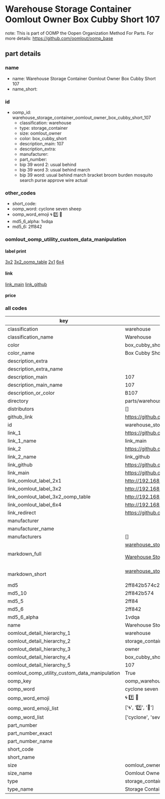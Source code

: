 # Warehouse Storage Container Oomlout Owner Box Cubby Short 107  

note: This is part of OOMP the Oopen Organization Method For Parts. For more details: https://github.com/oomlout/oomp_base

##  part details
  







### name
* name: Warehouse Storage Container Oomlout Owner Box Cubby Short 107
* name_short: 
### id
* oomp_id: warehouse_storage_container_oomlout_owner_box_cubby_short_107
  * classification: warehouse
  * type: storage_container
  * size: oomlout_owner
  * color: box_cubby_short
  * description_main: 107
  * description_extra: 
  * manufacturer: 
  * part_number: 
  * bip 39 word 2: usual behind
  * bip 39 word 3: usual behind march
  * bip 39 word: usual behind march bracket broom burden mosquito search purse approve wire actual

### other_codes
* short_code: 
* oomp_word: cyclone seven sheep
* oomp_word_emoji :cyclone: :seven: :sheep:
* md5_6_alpha: 1vdqa
* md5_6: 2ff842






### oomlout_oomp_utility_custom_data_manipulation
#### label print
[3x2](http://192.168.1.245:1112/?label=oomp%201vdqa)
[3x2_oomp_table](http://192.168.1.108:1112/?label=oomp%201vdqa)
[2x1](http://192.168.1.242:1112/?label=oomp%201vdqa)
[6x4](http://192.168.1.55:1112/?label=oomp%201vdqa)    

#### link

[link_main](https://github.com/oomlout/oomlout_oomp_version_1_messy/tree/main/parts/warehouse_storage_container_oomlout_owner_box_cubby_short_107) [link_github](https://github.com/oomlout/oomlout_oomp_version_1_messy/tree/main/parts/warehouse_storage_container_oomlout_owner_box_cubby_short_107)                             

#### price







### all codes 
| key | value |  
| --- | --- |  
| classification | warehouse |  
| classification_name | Warehouse |  
| color | box_cubby_short |  
| color_name | Box Cubby Short |  
| description_extra |  |  
| description_extra_name |  |  
| description_main | 107 |  
| description_main_name | 107 |  
| description_or_color | B107 |  
| directory | parts/warehouse_storage_container_oomlout_owner_box_cubby_short_107 |  
| distributors | [] |  
| github_link | https://github.com/oomlout/oomlout_oomp_part_src/tree/main/parts/warehouse_storage_container_oomlout_owner_box_cubby_short_107 |  
| id | warehouse_storage_container_oomlout_owner_box_cubby_short_107 |  
| link_1 | https://github.com/oomlout/oomlout_oomp_version_1_messy/tree/main/parts/warehouse_storage_container_oomlout_owner_box_cubby_short_107 |  
| link_1_name | link_main |  
| link_2 | https://github.com/oomlout/oomlout_oomp_version_1_messy/tree/main/parts/warehouse_storage_container_oomlout_owner_box_cubby_short_107 |  
| link_2_name | link_github |  
| link_github | https://github.com/oomlout/oomlout_oomp_version_1_messy/tree/main/parts/warehouse_storage_container_oomlout_owner_box_cubby_short_107 |  
| link_main | https://github.com/oomlout/oomlout_oomp_version_1_messy/tree/main/parts/warehouse_storage_container_oomlout_owner_box_cubby_short_107 |  
| link_oomlout_label_2x1 | http://192.168.1.242:1112/?label=oomp%201vdqa |  
| link_oomlout_label_3x2 | http://192.168.1.245:1112/?label=oomp%201vdqa |  
| link_oomlout_label_3x2_oomp_table | http://192.168.1.108:1112/?label=oomp%201vdqa |  
| link_oomlout_label_6x4 | http://192.168.1.55:1112/?label=oomp%201vdqa |  
| link_redirect | https://github.com/oomlout/oomlout_oomp_version_1_messy/tree/main/parts/warehouse_storage_container_oomlout_owner_box_cubby_short_107 |  
| manufacturer |  |  
| manufacturer_name |  |  
| manufacturers | [] |  
| markdown_full | [warehouse_storage_container_oomlout_owner_box_cubby_short_107](none)<br>[](none)<br>[Warehouse Storage Container Oomlout Owner Box Cubby Short 107](none)<br><br> |  
| markdown_short | [warehouse_storage_container_oomlout_owner_box_cubby_short_107](none)<br><br> |  
| md5 | 2ff842b574c212007a0e61ad0f852781 |  
| md5_10 | 2ff842b574 |  
| md5_5 | 2ff84 |  
| md5_6 | 2ff842 |  
| md5_6_alpha | 1vdqa |  
| name | Warehouse Storage Container Oomlout Owner Box Cubby Short 107 |  
| oomlout_detail_hierarchy_1 | warehouse |  
| oomlout_detail_hierarchy_2 | storage_container |  
| oomlout_detail_hierarchy_3 | owner |  
| oomlout_detail_hierarchy_4 | box_cubby_short |  
| oomlout_detail_hierarchy_5 | 107 |  
| oomlout_oomp_utility_custom_data_manipulation | True |  
| oomp_key | oomp_warehouse_storage_container_oomlout_owner_box_cubby_short_107 |  
| oomp_word | cyclone seven sheep |  
| oomp_word_emoji | :cyclone: :seven: :sheep: |  
| oomp_word_emoji_list | [':cyclone:', ':seven:', ':sheep:'] |  
| oomp_word_list | ['cyclone', 'seven', 'sheep'] |  
| part_number |  |  
| part_number_exact |  |  
| part_number_name |  |  
| short_code |  |  
| short_name |  |  
| size | oomlout_owner |  
| size_name | Oomlout Owner |  
| type | storage_container |  
| type_name | Storage Container |  
